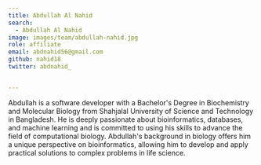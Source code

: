 ```yaml
---
title: Abdullah Al Nahid
search:
  - Abdullah Al Nahid
image: images/team/abdullah-nahid.jpg
role: affiliate
email: abdnahid56@gmail.com
github: nahid18
twitter: abdnahid_


---
```


Abdullah is a software developer with a Bachelor's Degree in Biochemistry and Molecular Biology from Shahjalal University of Science and Technology in Bangladesh. He is deeply passionate about bioinformatics, databases, and machine learning and is committed to using his skills to advance the field of computational biology. Abdullah's background in biology offers him a unique perspective on bioinformatics, allowing him to develop and apply practical solutions to complex problems in life science.
